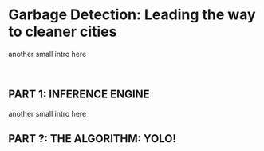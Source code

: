 <h1>Garbage Detection: Leading the way to cleaner cities</h1>

<p>another small intro here</p>
<br>

<h2>PART 1: INFERENCE ENGINE</h2>
<p>another small intro here</p>

<h2>PART ?: THE ALGORITHM: YOLO!</h2>

